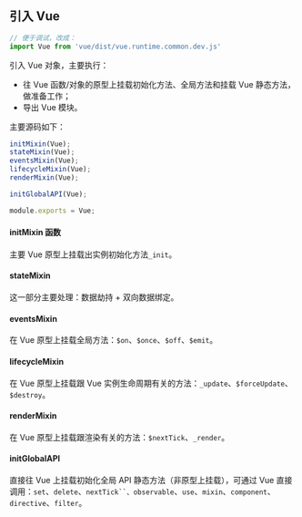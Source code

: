 ## 引入 Vue

```js
// 便于调试，改成：
import Vue from 'vue/dist/vue.runtime.common.dev.js'
```

引入 Vue 对象，主要执行：

- 往 Vue 函数/对象的原型上挂载初始化方法、全局方法和挂载 Vue 静态方法，做准备工作；
- 导出 Vue 模块。

主要源码如下：

```js
initMixin(Vue);
stateMixin(Vue);
eventsMixin(Vue);
lifecycleMixin(Vue);
renderMixin(Vue);

initGlobalAPI(Vue);

module.exports = Vue;
```

#### initMixin 函数

主要 Vue 原型上挂载出实例初始化方法`_init`。

#### stateMixin

这一部分主要处理：数据劫持 + 双向数据绑定。

#### eventsMixin

在 Vue 原型上挂载全局方法：`$on`、`$once`、`$off`、`$emit`。

#### lifecycleMixin

在 Vue 原型上挂载跟 Vue 实例生命周期有关的方法：`_update`、`$forceUpdate`、`$destroy`。

#### renderMixin

在 Vue 原型上挂载跟渲染有关的方法：`$nextTick`、`_render`。

#### initGlobalAPI

直接往 Vue 上挂载初始化全局 API 静态方法（非原型上挂载），可通过 Vue 直接调用：`set`、`delete`、`nextTick``、observable`、`use`、`mixin`、`component`、`directive`、`filter`。

